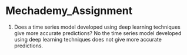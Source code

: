 # Mechademy_Assignment

1. Does a time series model developed using deep learning techniques give more accurate predictions?
  No the time series model developed using deep learning techniques does not give more accurate predictions.
  
  
